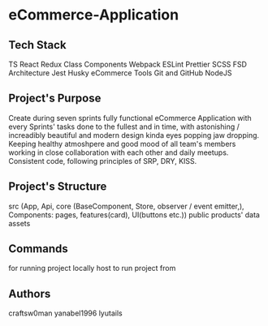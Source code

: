 # eCommerce-Application

## Tech Stack

TS
React
Redux
Class Components
Webpack
ESLint
Prettier
SCSS
FSD Architecture
Jest
Husky
eCommerce Tools
Git and GitHub
NodeJS

## Project's Purpose

Create during seven sprints fully functional eCommerce Application with every Sprints' tasks done to the fullest and in time, with astonishing / increadibly beautiful and modern design kinda eyes popping jaw dropping.
Keeping healthy atmoshpere and good mood of all team's members working in close collaboration with each other and daily meetups.
Consistent code, following principles of SRP, DRY, KISS.

## Project's Structure

src (App, Api, core (BaseComponent, Store, observer / event emitter,), Components: pages, features(card), UI(buttons etc.))
public
products' data
assets

## Commands

for running project locally
host to run project from

## Authors

craftsw0man
yanabel1996
lyutails
